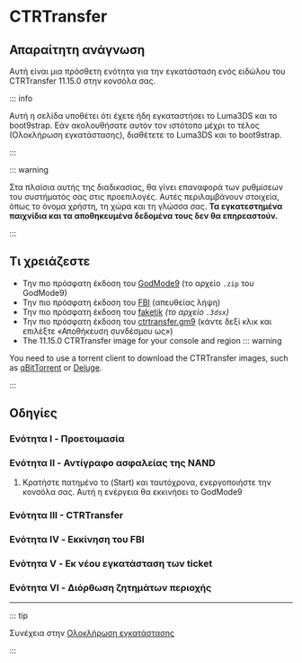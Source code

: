 # CTRTransfer

## Απαραίτητη ανάγνωση

Αυτή είναι μια πρόσθετη ενότητα για την εγκατάσταση ενός ειδώλου του CTRTransfer 11.15.0 στην κονσόλα σας.

::: info

Αυτή η σελίδα υποθέτει ότι έχετε ήδη εγκαταστήσει το Luma3DS και το boot9strap. Εάν ακολουθήσατε αυτόν τον ιστότοπο μέχρι το τέλος (Ολοκλήρωση εγκατάστασης), διαθέτετε το Luma3DS και το boot9strap.

:::

::: warning

Στα πλαίσια αυτής της διαδικασίας, θα γίνει επαναφορά των ρυθμίσεων του συστήματός σας στις προεπιλογές. Αυτές περιλαμβάνουν στοιχεία, όπως το όνομα χρήστη, τη χώρα και τη γλώσσα σας. **Τα εγκατεστημένα παιχνίδια και τα αποθηκευμένα δεδομένα τους δεν θα επηρεαστούν.**

:::

## Τι χρειάζεστε

- Την πιο πρόσφατη έκδοση του [GodMode9](https://github.com/d0k3/GodMode9/releases/latest) (το αρχείο `.zip` του GodMode9)
- Την πιο πρόσφατη έκδοση του [FBI](https://github.com/nh-server/FBI-NH/releases/download/2.6.1/FBI.3dsx) (απευθείας λήψη)
- Την πιο πρόσφατη έκδοση του [faketik](https://github.com/ihaveamac/faketik/releases/latest) _(το αρχείο `.3dsx`)_
- Την πιο πρόσφατη έκδοση του [ctrtransfer.gm9](https://raw.githubusercontent.com/nh-server/scripts/refs/heads/main/3DS/ctrtransfer.gm9) (κάντε δεξί κλικ και επιλέξτε «Αποθήκευση συνδέσμου ως»)
- The 11.15.0 CTRTransfer image for your console and region
  ::: warning

You need to use a torrent client to download the CTRTransfer images, such as [qBitTorrent](https://www.qbittorrent.org/download) or [Deluge](https://deluge-torrent.org/download/).

:::

<!--@include: ./_include/ctrtransfer-images.md -->

## Οδηγίες

### Ενότητα I - Προετοιμασία

<!--@include: ./_include/ctrtransfer-prep.md -->

### Ενότητα II - Αντίγραφο ασφαλείας της NAND

1. Κρατήστε πατημένο το (Start) και ταυτόχρονα, ενεργοποιήστε την κονσόλα σας. Αυτή η ενέργεια θα εκκινήσει το GodMode9

<!--@include: ./_include/nand-backup.md -->

### Ενότητα III - CTRTransfer

<!--@include: ./_include/ctrtransfer-main.md -->

### Ενότητα IV - Εκκίνηση του FBI

<!--@include: ./_include/launch-hbl-dlp.md -->

### Ενότητα V - Εκ νέου εγκατάσταση των ticket

<!--@include: ./_include/ctrtransfer-ticket-copy.md -->

### Ενότητα VI - Διόρθωση ζητημάτων περιοχής

<!--@include: ./_include/ctrnand-datayeet.md -->

___

::: tip

Συνέχεια στην [Ολοκλήρωση εγκατάστασης](finalizing-setup)

:::
